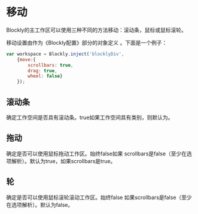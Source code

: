 # 移动

Blockly的主工作区可以使用三种不同的方法移动：滚动条，鼠标或鼠标滚轮。

移动设置由作为《Blockly配置》部分的对象定义 。下面是一个例子：

```js
var workspace = Blockly.inject('blocklyDiv',
    {move:{
        scrollbars: true,
        drag: true,
        wheel: false}
    });
```

## 滚动条

确定工作空间是否具有滚动条。true如果工作空间具有类别，则默认为。

## 拖动

确定是否可以使用鼠标拖动工作区。始终false如果 scrollbars是false（至少在选项解析）。默认为true，如果scrollbars是true。

## 轮

确定是否可以使用鼠标滚轮滚动工作区。始终false 如果scrollbars是false（至少在选项解析）。默认为false。